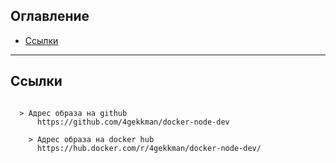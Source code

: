## Оглавление

  - [Ссылки](#link1)

---

## Ссылки <a id="link1"></a>
```

  > Адрес образа на github
      https://github.com/4gekkman/docker-node-dev

	> Адрес образа на docker hub
      https://hub.docker.com/r/4gekkman/docker-node-dev/
			
```
